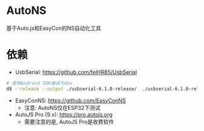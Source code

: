 # AutoNS
基于Auto.js和EasyCon的NS自动化工具

# 依赖
- UsbSerial: https://github.com/felHR85/UsbSerial
```bash
# 使用Android SDK编译为dex
d8 --release --output ./usbserial-6.1.0-release/  ./usbserial-6.1.0-release/classes.jar
```
- EasyConNS: https://github.com/EasyConNS
    - 注意: AutoNS仅在ESP32下测试
- AutoJS Pro (9.x): https://pro.autojs.org
    - 需要注意的是, AutoJS Pro是收费软件